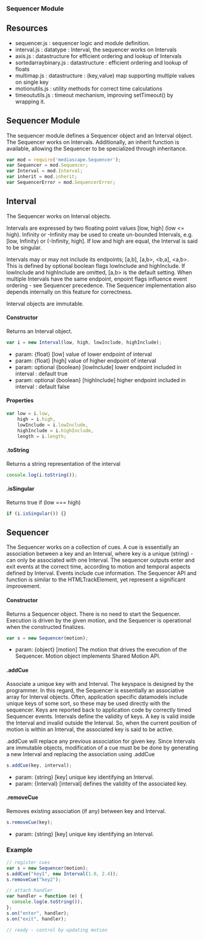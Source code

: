 <!--
	Copyright 2015 Norut Northern Research Institute
	Author : Ingar Mæhlum Arntzen

	Licensed under the Apache License, Version 2.0 (the "License");
   	you may not use this file except in compliance with the License.
   	You may obtain a copy of the License at

       http://www.apache.org/licenses/LICENSE-2.0

   	Unless required by applicable law or agreed to in writing, software
   	distributed under the License is distributed on an "AS IS" BASIS,
   	WITHOUT WARRANTIES OR CONDITIONS OF ANY KIND, either express or implied.
   	See the License for the specific language governing permissions and
   	limitations under the License.
-->

### Sequencer Module

## Resources
- sequencer.js : sequencer logic and module definition. 
- interval.js : datatype : Interval, the sequencer works on Intervals
- axis.js : datastructure for efficient ordering and lookup of Intervals
- sortedarraybinary.js : datastructure : efficient ordering and lookup of floats
- multimap.js : datastructure : (key,value) map supporting multiple values on single key
- motionutils.js : utility methods for correct time calculations
- timeoututils.js : timeout mechanism, improving setTimeout() by wrapping it.

## Sequencer Module
The sequencer module defines a Sequencer object and an Interval object. The Sequencer works on Intervals. Additionally, an inherit function is available, allowing the Sequencer to be specialized through inheritance.

```js
var mod = require('mediascape.Sequencer');
var Sequencer = mod.Sequencer;
var Interval = mod.Interval;
var inherit = mod.inherit;
var SequencerError = mod.SequencerError;
```

## Interval
The Sequencer works on Interval objects.

Intervals are expressed by two floating point values [low, high] (low <= high). Infinity or -Infinity may be used to create un-bounded Intervals, e.g. [low, Infinity) or (-Infinity, high]. If low and high are equal, the Interval is said to be singular.

Intervals may or may not include its endpoints; [a,b], [a,b>, <b,a], <a,b>. This is defined by optional boolean flags lowInclude and highInclude. If lowInclude and highInclude are omitted, [a,b> is the default setting. When multiple Intervals have the same endpoint, enpoint flags influence event ordering - see Sequencer precedence. The Sequencer implementation also depends internally on this feature for correctness.

Interval objects are immutable.

#### Constructor
Returns an Interval object.
```js
var i = new Interval(low, high, lowInclude, highInclude);
```
- param: {float} [low] value of lower endpoint of interval 
- param: {float} [high] value of higher endpoint of interval
- param: optional {boolean} [lowInclude] lower endpoint included in interval : default true
- param: optional {boolean} [highInclude] higher endpoint included in interval : default false

#### Properties
```js
var low = i.low,
    high = i.high,
    lowInclude = i.lowInclude,
    highInclude = i.highInclude,
    length = i.length;
```

#### .toString
Returns a string representation of the interval
```js
console.log(i.toString());
```
#### .isSingular
Returns true if (low === high) 
```js
if (i.isSingular()) {}
```


## Sequencer

The Sequencer works on a collection of cues. A cue is essentially an association between a key and an Interval, where key is a unique (string) - can only be associated with one Interval. The sequencer outputs enter and exit events at the correct time, according to motion and temporal aspects defined by Interval. Events include cue information. The Sequencer API and function is similar to the HTMLTrackElement, yet represent a significant improvement.


#### Constructor
Returns a Sequencer object. There is no need to start the Sequencer. Execution is driven by the given motion, and the Sequencer is operational when the constructed finalizes. 
```js
var s = new Sequencer(motion);
```
- param: {object} [motion] The motion that drives the execution of the Sequencer. Motion object implements Shared Motion API. 

#### .addCue
Associate a unique key with and Interval. The keyspace is designed by the programmer. In this regard, the Sequencer is essentially an associative array for Interval objects. Often, application specific datamodels include unique keys of some sort, so these may be used directly with the sequencer. Keys are reported back to application code by correctly timed Sequencer events. Intervals define the validity of keys. A key is valid inside the Interval and invalid outside the Interval. So, when the current position of motion is within an Interval, the associated key is said to be active.

.addCue will replace any previous association for given key. Since Intervals are immutable objects, modification of a cue must be be done by generating a new Interval and replacing the association using .addCue    

```js
s.addCue(key, interval);
```
- param: {string} [key] unique key identifying an Interval.  
- param: {Interval} [interval] defines the validity of the associated key. 


#### .removeCue
Removes existing association (if any) between key and Interval.
```js
s.removeCue(key);
```
- param: {string} [key] unique key identifying an Interval.  


### Example
```js
// register cues
var s = new Sequencer(motion);
s.addCue("key1", new Interval(1.0, 2.4));
s.removeCue("key2");

// attach handler
var handler = function (e) {
  console.log(e.toString());
}; 
s.on("enter", handler);
s.on("exit", handler);

// ready - control by updating motion
```


